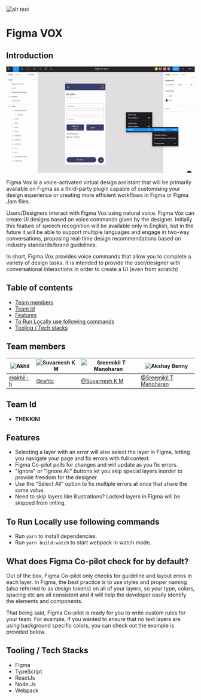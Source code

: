 ![alt text](https://github.com/sreemikil/Figma-co-pilot/blob/b8216cf300bd20d2fbbe076935f2ec6837f19964/assets/cover123.png)


# Figma VOX
## Introduction         

![Figma Co-pilot Gif Example](https://github.com/AkshayBenny/figma-copilot/blob/386572a252a7a68cacee6ee0458231e6377f3546/assets/demogif.gif)



Figma Vox is a voice-activated virtual design assistant that will be primarily available on Figma as a third-party plugin capable of customising your design experience or creating more efficient workflows in Figma or Figma Jam files.

Users/Designers interact with Figma Vox using natural voice. Figma Vox can create UI designs based on voice commands given by the designer. Initially this feature of speech recognition will be available only in English, but in the future it will be able to support multiple languages and engage in two-way conversations, proposing real-time design recommendations based on industry standards/brand guidelines.

In short, Figma Vox provides voice commands that allow you to complete a variety of design tasks. It is intended to provide the user/designer with conversational interactions in order to create a UI (even from scratch)

## Table of contents
* [Team members](#members)
* [Team Id](#id)
* [Features](#howitworks)
* [To Run Locally use following commands](#run)
* [Tooling / Tech stacks](#tts)

<a name="members"></a>
## Team members
![Akhil](https://github.com/itexpert2572000/Ctracker/blob/91a6a09e646eda69264b6611faa5278e0f03e1ab/readme_assets/tj.png) | ![Suvarnesh K M](https://github.com/itexpert2572000/Ctracker/blob/91a6a09e646eda69264b6611faa5278e0f03e1ab/readme_assets/suvarneshkm.png) | ![Sreemikil T Manoharan](https://github.com/itexpert2572000/Ctracker/blob/91a6a09e646eda69264b6611faa5278e0f03e1ab/readme_assets/sreemikil.png) | ![Akshay Benny](https://github.com/sreemikil/Figma-co-pilot/blob/30c288622cbc571157268eef73c61d971829a01b/assets/akshay.png)
------------ | ------------- | ------------- | ------------- 
[@akhil-tj](https://github.com/akhil-tj) | [@rafitc ](https://github.com/rafitc) | [@Suvarnesh K M](https://github.com/SuvarneshKM) | [@Sreemikil T Manoharan](https://github.com/sreemikil) | [@AkshayBenny](https://github.com/AkshayBenny)






<a name="id"></a>
## Team Id
* **THEKKINI**
<a name="Linktoproductwalkthrough"></a>


<a name="howitworks"></a>
## Features
- Selecting a layer with an error will also select the layer in Figma, letting you navigate your page and fix errors with full context.
- Figma Co-pilot polls for changes and will update as you fix errors.
- "Ignore" or "Ignore All" buttons let you skip special layers inorder to provide freedom for the designer.
- Use the "Select All" option to fix multiple errors at once that share the same value.
- Need to skip layers like illustrations? Locked layers in Figma will be skipped from linting.

<a name="video"></a>


<a name="run"></a>
## To Run Locally use following commands
* Run `yarn` to install dependencies.
* Run `yarn build:watch` to start webpack in watch mode.

<a name="what it do"></a>
## What does Figma Co-pilot check for by default?
Out of the box, Figma Co-pilot only checks for guideline and layout erros in each layer. In Figma, the best practice is to use styles and proper naming (also referred to as design tokens) on all of your layers, so your type, colors, spacing etc are all consistent and it will help the developer easily identify the elements and components.

That being said, Figma Co-pilot is ready for you to write custom rules for your team. For example, if you wanted to ensure that no text layers are using background specific colors, you can check out the example is provided below.

<a name="tts"></a>
## Tooling / Tech Stacks
- Figma
- TypeScript
- ReactJs
- Node.Js
- Webpack
<!--## Total Visitors

<img align="left" src = "https://profile-counter.glitch.me/flutter_ecommerce_app/count.svg" alt ="Loading"> ->



